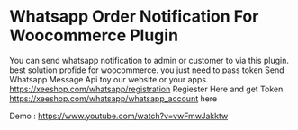 # Whatsapp Order Notification For Woocommerce Plugin

You can send whatsapp notification to admin or customer to via this plugin. best solution profide for woocommerce. you just need to pass token 
Send Whatsapp Message Api toy our website or your apps.
https://xeeshop.com/whatsapp/registration Regiester Here and get Token https://xeeshop.com/whatsapp/whatsapp_account here

Demo : https://www.youtube.com/watch?v=vwFmwJakktw
